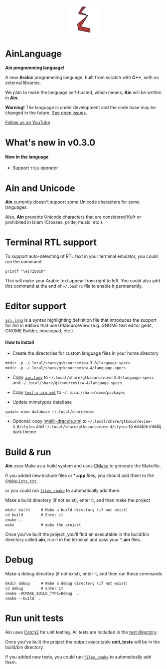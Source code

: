 <p  align="center">
<img  src="assets/Ain-Logo.png"  width="100"  height="100">
</p>

# AinLanguage

**Ain programming language!**

A new **Arabic** programming language, built from scratch with **C++**, with no external libraries.

We plan to make the language self-hosted, which means, **Ain** will be written in **Ain**.

**Warning!** The language is under development and the code base may be changed in the future. [See open issues](https://gitlab.com/sherifnasser/AinLanguage/-/issues).

[Follow us on YouTube](https://www.youtube.com/@AinProgrammingLanguage)

# What's new in v0.3.0

#### New in the language

* Support `this` operator

# Ain and Unicode
**Ain** currently doesn't support some Unicode characters for some languages.

Also, **Ain** prevents Unicode characters that are considered Kufr or prohibited in Islam (Crosses, pride, music, etc.).

# Terminal RTL support
To support auto-detecting of RTL text in your terminal emulator, you could run the command

```console
printf "\e[?2501h"
```
This will make your Arabic text appear from right to left.
You could also add this command at the end of `~/.bashrc` file to enable it permanently.

# Editor support
[`ain.lang`](https://gitlab.com/sherifnasser/AinLanguage/-/blob/main/editor-support/ain.lang) is a syntax highlighting definition file that introduces the support for Ain in editors that use GtkSourceView (e.g. GNOME text editor gedit, GNOME Builder, mousepad, etc.)

#### How to install

* Create the directories for custom language files in your home directory

```console
mkdir -p ~/.local/share/gtksourceview-3.0/language-specs
mkdir -p ~/.local/share/gtksourceview-4/language-specs
```

* Copy [`ain.lang`](https://gitlab.com/sherifnasser/AinLanguage/-/blob/main/editor-support/ain.lang) to `~/.local/share/gtksourceview-3.0/language-specs` and `~/.local/share/gtksourceview-4/language-specs`

* Copy [`text-x-ain.xml`](https://gitlab.com/sherifnasser/AinLanguage/-/blob/main/editor-support/text-x-ain.xml) to `~/.local/share/mime/packages`

* Update mimetypes database
```console
update-mime-database ~/.local/share/mime
```

* Optional: copy [intellij-dracula.xml](https://gitlab.com/sherifnasser/AinLanguage/-/blob/main/editor-support/intellij-dracula.xml) to `~/.local/share/gtksourceview-3.0/styles` and `~/.local/share/gtksourceview-4/styles` to enable intellij dark theme

# Build & run
**Ain** uses Make as a build system and uses [CMake](https://gitlab.kitware.com/cmake/cmake) to generate the Makefile.

If you added new include files or ***.cpp** files, you should add them to the [`CMakeLists.txt`](https://gitlab.com/sherifnasser/AinLanguage/-/blob/main/CMakeLists.txt),

or you could run [`files_cmake`](ttps://gitlab.com/sherifnasser/AinLanguage/-/blob/main/files_cmake.cpp) to automatically add them.

Make a build directory (if not exist), enter it, and then make the project
``` console
mkdir build		# Make a build directory (if not exist)
cd build		# Enter it
cmake ..
make			# make the project
```

Once you've built the project, you'll find an executable in the build/bin directory called **ain**, run it in the terminal and pass your ***.ain** files.

# Debug
Make a debug directory (if not exist), enter it, and then run these commands
``` console
mkdir debug		# Make a debug directory (if not exist)
cd debug		# Enter it
cmake -DCMAKE_BUILD_TYPE=Debug  ..
cmake --build  .
```

# Run unit tests

Ain uses [Catch2](https://github.com/catchorg/Catch2) for unit testing. All tests are included in the [test directory](ttps://gitlab.com/sherifnasser/AinLanguage/-/blob/main/test/).

Once you've built the project the output executable **unit_tests** will be in the build/bin directory.

If you added new tests, you could run [`files_cmake`](ttps://gitlab.com/sherifnasser/AinLanguage/-/blob/main/files_cmake.cpp) to automatically add them.

